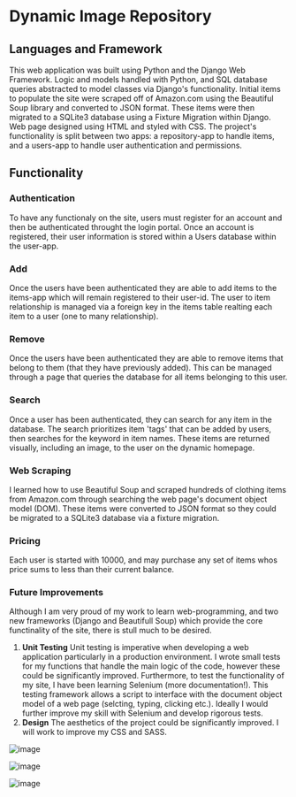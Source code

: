 # Dynamic Image Repository

## Languages and Framework
This web application was built using Python and the Django Web Framework. Logic and models handled with Python, and SQL database queries abstracted to model classes via Django's functionality. Initial items to populate the site were scraped off of Amazon.com using the Beautiful Soup library and converted to JSON format. These items were then migrated to a SQLite3 database using a Fixture Migration within Django. Web page designed using HTML and styled with CSS. The project's functionality is split between two apps: a repository-app to handle items, and a users-app to handle user authentication and permissions. 

## Functionality

### Authentication
To have any functionaly on the site, users must register for an account and then be authenticated throught the login portal. Once an account is registered, their user information is stored within a Users database within the user-app.

### Add
Once the users have been authenticated they are able to add items to the items-app which will remain registered to their user-id. The user to item relationship is managed via a foreign key in the items table realting each item to a user (one to many relationship).

### Remove
Once the users have been authenticated they are able to remove items that belong to them (that they have previously added). This can be managed through a page that queries the database for all items belonging to this user.

### Search
Once a user has been authenticated, they can search for any item in the database. The search prioritizes item 'tags' that can be added by users, then searches for the keyword in item names. These items are returned visually, including an image, to the user on the dynamic homepage.

### Web Scraping
I learned how to use Beautiful Soup and scraped hundreds of clothing items from Amazon.com through searching the web page's document object model (DOM). These items were converted to JSON format so they could be migrated to a SQLite3 database via a fixture migration.

### Pricing
Each user is started with 10000, and may purchase any set of items whos price sums to less than their current balance.

### Future Improvements
Although I am very proud of my work to learn web-programming, and two new frameworks (Django and Beautifull Soup) which provide the core functinality of the site, there is stull much to be desired.
1) **Unit Testing** Unit testing is imperative when developing a web application particularly in a production environment. I wrote small tests for my functions that handle the main logic of the code, however these could be significantly improved. Furthermore, to test the functionality of my site, I have been learning Selenium (more documentation!). This testing framework allows a script to interface with the document object model of a web page (selcting, typing, clicking etc.). Ideally I would further improve my skill with Selenium and develop rigorous tests.
2) **Design** The aesthetics of the project could be significantly improved. I will work to improve my CSS and SASS.

![image](https://user-images.githubusercontent.com/68450234/117617845-1a751680-b13b-11eb-9d34-3b9da3bf09b8.png)

![image](https://user-images.githubusercontent.com/68450234/117618337-c74f9380-b13b-11eb-95bc-db1b8c812b4d.png)

![image](https://user-images.githubusercontent.com/68450234/117617607-c79b5f00-b13a-11eb-97a1-4fccb3d1a155.png)


